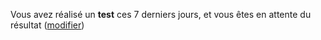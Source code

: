 Vous avez réalisé un **test** ces 7 derniers jours, et vous êtes en attente du résultat (<a href="#depistage">modifier</a>)
